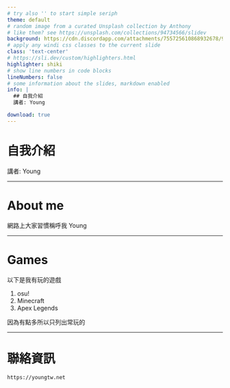 ```yaml
---
# try also '' to start simple seriph
theme: default
# random image from a curated Unsplash collection by Anthony
# like them? see https://unsplash.com/collections/94734566/slidev
background: https://cdn.discordapp.com/attachments/755725610868932678/916030747201134713/ECA73FD4-ACA8-402C-B05D-430BED42A098.jpg
# apply any windi css classes to the current slide
class: 'text-center'
# https://sli.dev/custom/highlighters.html
highlighter: shiki
# show line numbers in code blocks
lineNumbers: false
# some information about the slides, markdown enabled
info: |
  ## 自我介紹
  講者: Young

download: true
---
```


# 自我介紹

講者: Young

---
# About me

網路上大家習慣稱呼我 Young

---

# Games

以下是我有玩的遊戲

1. osu!
2. Minecraft
3. Apex Legends

因為有點多所以只列出常玩的

---

# 聯絡資訊

`https://youngtw.net`